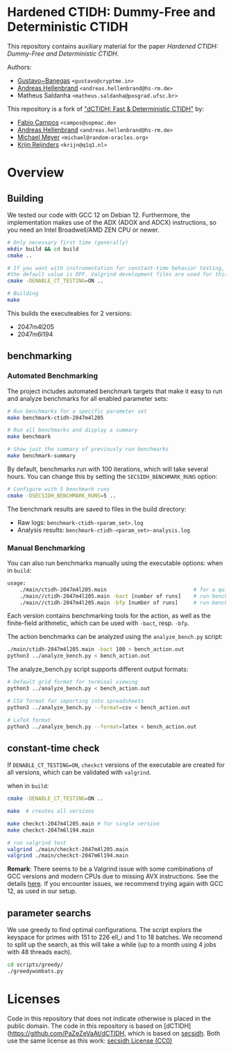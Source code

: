 # Hardened CTIDH: Dummy-Free and Deterministic CTIDH
This repository contains auxiliary material for the paper *Hardened CTIDH: Dummy-Free and Deterministic CTIDH*.

Authors:
- [Gustavo~Banegas](https://cryptme.in/) `<gustavo@cryptme.in>`
- [Andreas Hellenbrand](https://www.andhell.de/) `<andreas.hellenbrand@hs-rm.de>`
- Matheus Saldanha `<matheus.saldanha@posgrad.ufsc.br>`


This repository is a fork of ["dCTIDH: Fast & Deterministic CTIDH"](https://eprint.iacr.org/2025/107) by:
- [Fabio Campos](https://www.sopmac.org/) `<campos@sopmac.de>`
- [Andreas Hellenbrand](https://www.andhell.de/) `<andreas.hellenbrand@hs-rm.de>`
- [Michael Meyer](https://www.uni-regensburg.de/informatics-data-science/qpc/team/dr-michael-meyer/index.html) `<michael@random-oracles.org>`
- [Krijn Reijnders](https://krijnreijnders.com/) `<krijn@q1q1.nl>`

# Overview

## Building
We tested our code with GCC 12 on Debian 12.
Furthermore, the implementation makes use of the ADX (ADOX and ADCX) instructions, 
so you need an Intel Broadwell/AMD ZEN CPU or newer.

```sh
# Only necessary first time (generally)
mkdir build && cd build
cmake ..

# If you want with instrumentation for constant-time behavior testing, 
#the default value is OFF. Valgrind development files are used for this build option.
cmake -DENABLE_CT_TESTING=ON ..

# Building
make
```
This builds the executeables for 2 versions:

- 2047m4l205
- 2047m6l194

## benchmarking

### Automated Benchmarking

The project includes automated benchmark targets that make it easy to run and 
analyze benchmarks for all enabled parameter sets:

```sh
# Run benchmarks for a specific parameter set
make benchmark-ctidh-2047m4l205

# Run all benchmarks and display a summary
make benchmark

# Show just the summary of previously run benchmarks 
make benchmark-summary
```

By default, benchmarks run with 100 iterations, which will take several hours. 
You can change this by setting the `SECSIDH_BENCHMARK_RUNS` option:

```sh
# Configure with 5 benchmark runs
cmake -DSECSIDH_BENCHMARK_RUNS=5 ..

```

The benchmark results are saved to files in the build directory:
   - Raw logs: `benchmark-ctidh-<param_set>.log`
   - Analysis results: `benchmark-ctidh-<param_set>-analysis.log`

### Manual Benchmarking

You can also run benchmarks manually using the executable options:
when in `build`:
```sh
usage: 	
    ./main/ctidh-2047m4l205.main                            # for a quick test
	./main//ctidh-2047m4l205.main -bact [number of runs]    # run benchmark for the action
	./main//ctidh-2047m4l205.main -bfp [number of runs]     # run benchmark for fp arithmetic
```

Each version contains benchmarking tools for the action, as well as the finite-field arithmetic,
which can be used with `-bact`, resp. `-bfp`.

The action benchmarks can be analyzed using the `analyze_bench.py` script:
```sh
./main/ctidh-2047m4l205.main -bact 100 > bench_action.out
python3 ../analyze_bench.py < bench_action.out 
```

The analyze_bench.py script supports different output formats:
```sh
# Default grid format for terminal viewing
python3 ../analyze_bench.py < bench_action.out

# CSV format for importing into spreadsheets
python3 ../analyze_bench.py --format=csv < bench_action.out

# LaTeX format
python3 ../analyze_bench.py --format=latex < bench_action.out
```

## constant-time check
If `DENABLE_CT_TESTING=ON`, `checkct` versions of the executable are created 
for all versions, which can be validated with `valgrind`.

when in `build`:
```sh 
cmake -DENABLE_CT_TESTING=ON ..

make  # creates all versions

make checkct-2047m4l205.main # for single version
make checkct-2047m6l194.main

# run valgrind test
valgrind ./main/checkct-2047m4l205.main
valgrind ./main/checkct-2047m6l194.main
```


**Remark**: There seems to be a Valgrind issue with some combinations of GCC versions and modern CPUs due to missing AVX instructions. See the details [here](https://sourceware.org/git/?p=valgrind.git;a=blob;f=docs/internals/3_15_BUGSTATUS.txt;h=88d5466f6b799bf7b57c3ca6be0a269fb82df30f;hb=HEAD#l103).
If you encounter issues, we recommend trying again with GCC 12, as used in our setup.

## parameter searchs
We use greedy to find optimal configurations. The script explors the keyspace 
for primes with 151 to 226 ell_i and 1 to 18 batches.
We recomend to split up the search, as this will take a while 
(up to a month using 4 jobs with 48 threads each).

```sh
cd scripts/greedy/
./greedywombats.py
```


# Licenses

Code in this repository that does not indicate otherwise is placed in the public domain.
The code in this repository is based on [dCTIDH](https://github.com/PaZeZeVaAt/dCTIDH, 
which is based on [secsidh](https://github.com/kemtls-secsidh/secsidh).
Both use the same license as this work: [secsidh License (CC0)](https://github.com/kemtls-secsidh/secsidh/blob/main/code/LICENSE.md)

